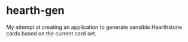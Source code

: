 # hearth-gen
My attempt at creating an application to generate sensible Hearthstone cards based on the current card set.
